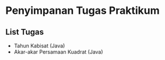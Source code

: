 # Penyimpanan Tugas Praktikum

## List Tugas
* Tahun Kabisat (Java)
* Akar-akar Persamaan Kuadrat (Java)
